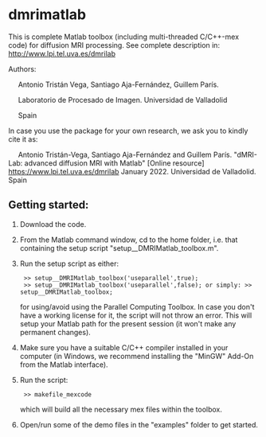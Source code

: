 # dmrimatlab
This is complete Matlab toolbox (including multi-threaded C/C++-mex code) for diffusion MRI processing. See complete description in: http://www.lpi.tel.uva.es/dmrilab

Authors:

&nbsp;&nbsp;&nbsp;&nbsp; Antonio Tristán Vega, Santiago Aja-Fernández, Guillem París.

&nbsp;&nbsp;&nbsp;&nbsp; Laboratorio de Procesado de Imagen. Universidad de Valladolid

&nbsp;&nbsp;&nbsp;&nbsp; Spain

In case you use the package for your own research, we ask you to kindly cite it as:

&nbsp;&nbsp;&nbsp;&nbsp; Antonio Tristán-Vega, Santiago Aja-Fernández and Guillem París. "dMRI-Lab: advanced diffusion MRI with Matlab" [Online resource] https://www.lpi.tel.uva.es/dmrilab January 2022. Universidad de Valladolid. Spain

## Getting started:

1. Download the code.
2. From the Matlab command window, cd to the home folder, i.e. that containing the setup script "setup__DMRIMatlab_toolbox.m".
3. Run the setup script as either:

        >> setup__DMRIMatlab_toolbox('useparallel',true);
        >> setup__DMRIMatlab_toolbox('useparallel',false); or simply: >> setup__DMRIMatlab_toolbox;

    for using/avoid using the Parallel Computing Toolbox. In case you don't have a working license for it, the script will not throw an error. This will setup your Matlab path for the present session (it won't make any permanent changes).
4. Make sure you have a suitable C/C++ compiler installed in your computer (in Windows, we recommend installing the "MinGW" Add-On from the Matlab interface).
5. Run the script:

        >> makefile_mexcode

    which will build all the necessary mex files within the toolbox.
6. Open/run some of the demo files in the "examples" folder to get started.




